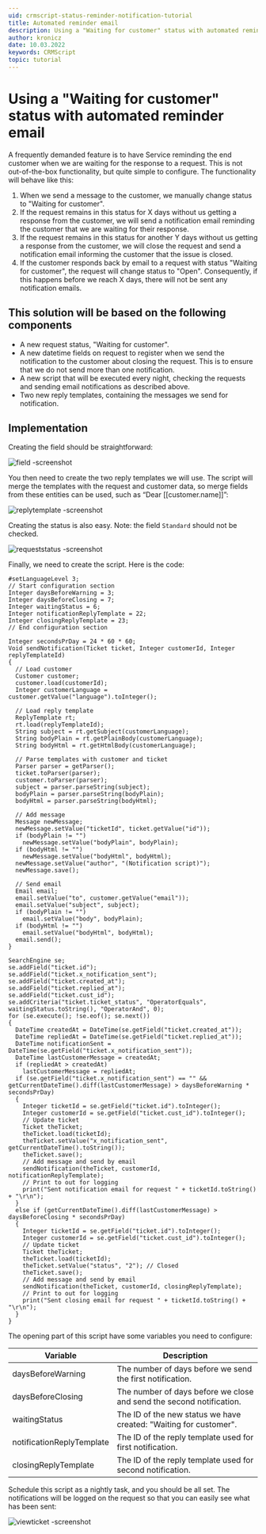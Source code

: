 ```yaml
---
uid: crmscript-status-reminder-notification-tutorial
title: Automated reminder email
description: Using a "Waiting for customer" status with automated reminder email
author: kronicz
date: 10.03.2022
keywords: CRMScript
topic: tutorial
---
```


# Using a "Waiting for customer" status with automated reminder email

A frequently demanded feature is to have Service reminding the end customer when we are waiting for the response to a request. This is not out-of-the-box functionality, but quite simple to configure. The functionality will behave like this:

1. When we send a message to the customer, we manually change status to "Waiting for customer".
2. If the request remains in this status for X days without us getting a response from the customer, we will send a notification email reminding the customer that we are waiting for their response.
3. If the request remains in this status for another Y days without us getting a response from the customer, we will close the request and send a notification email informing the customer that the issue is closed.
4. If the customer responds back by email to a request with status "Waiting for customer", the request will change status to "Open". Consequently, if this happens before we reach X days, there will not be sent any notification emails.

## This solution will be based on the following components

* A new request status, "Waiting for customer".
* A new datetime fields on request to register when we send the notification to the customer about closing the request. This is to ensure that we do not send more than one notification.
* A new script that will be executed every night, checking the requests and sending email notifications as described above.
* Two new reply templates, containing the messages we send for notification.

## Implementation

Creating the field should be straightforward:

![field -screenshot][img1]

You then need to create the two reply templates we will use. The script will merge the templates with the request and customer data, so merge fields from these entities can be used, such as “Dear [[customer.name]]”:

![replytemplate -screenshot][img2]

Creating the status is also easy. Note: the field `Standard` should not be checked.

![requeststatus -screenshot][img3]

Finally, we need to create the script. Here is the code:

```crmscript
#setLanguageLevel 3;
// Start configuration section
Integer daysBeforeWarning = 3;
Integer daysBeforeClosing = 7;
Integer waitingStatus = 6;
Integer notificationReplyTemplate = 22;
Integer closingReplyTemplate = 23;
// End configuration section

Integer secondsPrDay = 24 * 60 * 60;
Void sendNotification(Ticket ticket, Integer customerId, Integer replyTemplateId)
{
  // Load customer
  Customer customer;
  customer.load(customerId);
  Integer customerLanguage = customer.getValue("language").toInteger();

  // Load reply template
  ReplyTemplate rt;
  rt.load(replyTemplateId);
  String subject = rt.getSubject(customerLanguage);
  String bodyPlain = rt.getPlainBody(customerLanguage);
  String bodyHtml = rt.getHtmlBody(customerLanguage);

  // Parse templates with customer and ticket
  Parser parser = getParser();
  ticket.toParser(parser);
  customer.toParser(parser);
  subject = parser.parseString(subject);
  bodyPlain = parser.parseString(bodyPlain);
  bodyHtml = parser.parseString(bodyHtml);

  // Add message
  Message newMessage;
  newMessage.setValue("ticketId", ticket.getValue("id"));
  if (bodyPlain != "")
    newMessage.setValue("bodyPlain", bodyPlain);
  if (bodyHtml != "")
    newMessage.setValue("bodyHtml", bodyHtml);
  newMessage.setValue("author", "(Notification script)");
  newMessage.save();

  // Send email
  Email email;
  email.setValue("to", customer.getValue("email"));
  email.setValue("subject", subject);
  if (bodyPlain != "")
    email.setValue("body", bodyPlain);
  if (bodyHtml != "")
    email.setValue("bodyHtml", bodyHtml);
  email.send();
}

SearchEngine se;
se.addField("ticket.id");
se.addField("ticket.x_notification_sent");
se.addField("ticket.created_at");
se.addField("ticket.replied_at");
se.addField("ticket.cust_id");
se.addCriteria("ticket.ticket_status", "OperatorEquals", waitingStatus.toString(), "OperatorAnd", 0);
for (se.execute(); !se.eof(); se.next())
{
  DateTime createdAt = DateTime(se.getField("ticket.created_at"));
  DateTime repliedAt = DateTime(se.getField("ticket.replied_at"));
  DateTime notificationSent = DateTime(se.getField("ticket.x_notification_sent"));
  DateTime lastCustomerMessage = createdAt;
  if (repliedAt > createdAt)
    lastCustomerMessage = repliedAt;
  if (se.getField("ticket.x_notification_sent") == "" && getCurrentDateTime().diff(lastCustomerMessage) > daysBeforeWarning * secondsPrDay)
  {
    Integer ticketId = se.getField("ticket.id").toInteger();
    Integer customerId = se.getField("ticket.cust_id").toInteger();
    // Update ticket
    Ticket theTicket;
    theTicket.load(ticketId);
    theTicket.setValue("x_notification_sent", getCurrentDateTime().toString());
    theTicket.save();
    // Add message and send by email
    sendNotification(theTicket, customerId, notificationReplyTemplate);
    // Print to out for logging
    print("Sent notification email for request " + ticketId.toString() + "\r\n");
  }
  else if (getCurrentDateTime().diff(lastCustomerMessage) > daysBeforeClosing * secondsPrDay)
  {
    Integer ticketId = se.getField("ticket.id").toInteger();
    Integer customerId = se.getField("ticket.cust_id").toInteger();
    // Update ticket
    Ticket theTicket;
    theTicket.load(ticketId);
    theTicket.setValue("status", "2"); // Closed
    theTicket.save();
    // Add message and send by email
    sendNotification(theTicket, customerId, closingReplyTemplate);
    // Print to out for logging
    print("Sent closing email for request " + ticketId.toString() + "\r\n");
  }
}
```

The opening part of this script have some variables you need to configure:

| Variable | Description |
|----------|-------------|
| daysBeforeWarning | The number of days before we send the first notification. |
| daysBeforeClosing | The number of days before we close and send the second notification. |
| waitingStatus | The ID of the new status we have created: "Waiting for customer". |
| notificationReplyTemplate | The ID of the reply template used for first notification.|
| closingReplyTemplate | The ID of the reply template used for second notification. |

Schedule this script as a nightly task, and you should be all set. The notifications will be logged on the request so that you can easily see what has been sent:

![viewticket -screenshot][img4]

[img1]: media/notification-field.png
[img2]: media/reply-template.png
[img3]: media/request-status.png
[img4]: media/ticket-view.png
